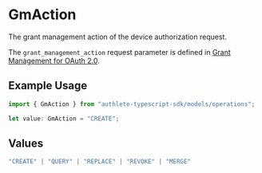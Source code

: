 # GmAction

The grant management action of the device authorization request.

The `grant_management_action` request parameter is defined in
[Grant Management for OAuth 2.0](https://openid.net/specs/fapi-grant-management.html).


## Example Usage

```typescript
import { GmAction } from "authlete-typescript-sdk/models/operations";

let value: GmAction = "CREATE";
```

## Values

```typescript
"CREATE" | "QUERY" | "REPLACE" | "REVOKE" | "MERGE"
```